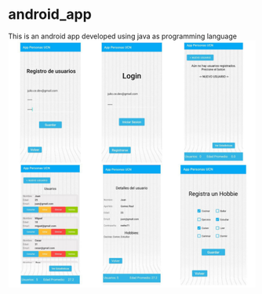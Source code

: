 # android_app
This is an android app developed using java as programming language
![Preview](app/src/main/res/drawable/appmovil.jpg)
